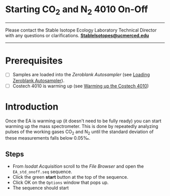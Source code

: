 # Starting CO<sub>2</sub> and N<sub>2</sub> 4010 On-Off 

***

Please contact the Stable Isotope Ecology Laboratory Technical Director with any questions or clarifications. **StableIsotopes@ucmerced.edu**

***

# Prerequisites

- [ ] Samples are loaded into the *Zeroblank Autosampler* (see [Loading Zeroblank Autosampler](../costech_EA/EA_zeroblank.md)).
- [ ] Costech 4010 is warming up (see [Warming up the Costech 4010](../costech_EA/warming_up_costech.md))

# Introduction
Once the EA is warming up (it doesn't need to be fully ready) you can start warming up the mass spectrometer. This is done by repeatedly analyzing pulses of the working gases CO<sub>2</sub> and N<sub>2</sub> until the standard deviation of these measurements falls below 0.05‰. 

## Steps 

* From *Isodat Acquisition* scroll to the *File Browser* and open the  `EA_std_onoff.seq` sequence. 
* Click the green **start** button at the top of the sequence. 
* Click OK on the `Options` window that pops up.
* The sequence should start
